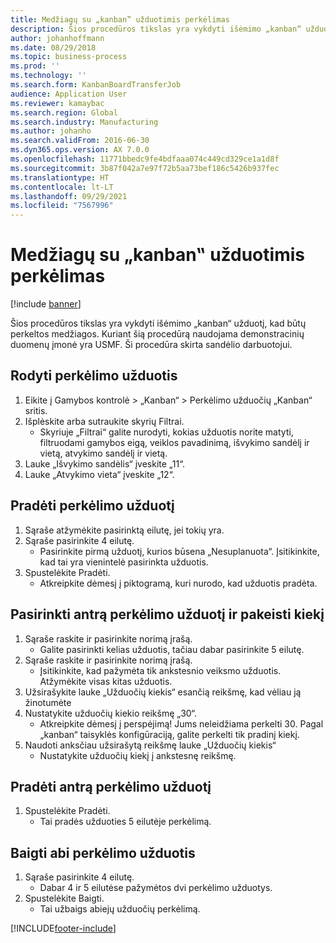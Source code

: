 ```yaml
---
title: Medžiagų su „kanban‟ užduotimis perkėlimas
description: Šios procedūros tikslas yra vykdyti išėmimo „kanban“ užduotį, kad būtų perkeltos medžiagos.
author: johanhoffmann
ms.date: 08/29/2018
ms.topic: business-process
ms.prod: ''
ms.technology: ''
ms.search.form: KanbanBoardTransferJob
audience: Application User
ms.reviewer: kamaybac
ms.search.region: Global
ms.search.industry: Manufacturing
ms.author: johanho
ms.search.validFrom: 2016-06-30
ms.dyn365.ops.version: AX 7.0.0
ms.openlocfilehash: 11771bbedc9fe4bdfaaa074c449cd329ce1a1d8f
ms.sourcegitcommit: 3b87f042a7e97f72b5aa73bef186c5426b937fec
ms.translationtype: HT
ms.contentlocale: lt-LT
ms.lasthandoff: 09/29/2021
ms.locfileid: "7567996"
---
```

# <a name="transfer-materials-with-kanban-jobs"></a>Medžiagų su „kanban‟ užduotimis perkėlimas

[!include [banner](../../includes/banner.md)]

Šios procedūros tikslas yra vykdyti išėmimo „kanban“ užduotį, kad būtų perkeltos medžiagos. Kuriant šią procedūrą naudojama demonstracinių duomenų įmonė yra USMF. Ši procedūra skirta sandėlio darbuotojui.


## <a name="display-transfer-jobs"></a>Rodyti perkėlimo užduotis
1. Eikite į Gamybos kontrolė > „Kanban“ > Perkėlimo užduočių „Kanban“ sritis.
2. Išplėskite arba sutraukite skyrių Filtrai.
    * Skyriuje „Filtrai“ galite nurodyti, kokias užduotis norite matyti, filtruodami gamybos eigą, veiklos pavadinimą, išvykimo sandėlį ir vietą, atvykimo sandėlį ir vietą.  
3. Lauke „Išvykimo sandėlis“ įveskite „11“.
4. Lauke „Atvykimo vieta“ įveskite „12“.

## <a name="start-a-transfer-job"></a>Pradėti perkėlimo užduotį
1. Sąraše atžymėkite pasirinktą eilutę, jei tokių yra.
2. Sąraše pasirinkite 4 eilutę.
    * Pasirinkite pirmą užduotį, kurios būsena „Nesuplanuota“. Įsitikinkite, kad tai yra vienintelė pasirinkta užduotis.  
3. Spustelėkite Pradėti.
    * Atkreipkite dėmesį į piktogramą, kuri nurodo, kad užduotis pradėta.  

## <a name="select-a-second-transfer-job-and-change-quantity"></a>Pasirinkti antrą perkėlimo užduotį ir pakeisti kiekį
1. Sąraše raskite ir pasirinkite norimą įrašą.
    * Galite pasirinkti kelias užduotis, tačiau dabar pasirinkite 5 eilutę.  
2. Sąraše raskite ir pasirinkite norimą įrašą.
    * Įsitikinkite, kad pažymėta tik ankstesnio veiksmo užduotis. Atžymėkite visas kitas užduotis.  
3. Užsirašykite lauke „Užduočių kiekis“ esančią reikšmę, kad vėliau ją žinotumėte
4. Nustatykite užduočių kiekio reikšmę „30“.
    * Atkreipkite dėmesį į perspėjimą! Jums neleidžiama perkelti 30. Pagal „kanban“ taisyklės konfigūraciją, galite perkelti tik pradinį kiekį.  
5. Naudoti anksčiau užsirašytą reikšmę lauke „Užduočių kiekis“
    * Nustatykite užduočių kiekį į ankstesnę reikšmę.  

## <a name="start-the-second-transfer-job"></a>Pradėti antrą perkėlimo užduotį
1. Spustelėkite Pradėti.
    * Tai pradės užduoties 5 eilutėje perkėlimą.  

## <a name="complete-both-transfer-jobs"></a>Baigti abi perkėlimo užduotis
1. Sąraše pasirinkite 4 eilutę.
    * Dabar 4 ir 5 eilutėse pažymėtos dvi perkėlimo užduotys.  
2. Spustelėkite Baigti.
    * Tai užbaigs abiejų užduočių perkėlimą.  



[!INCLUDE[footer-include](../../../includes/footer-banner.md)]